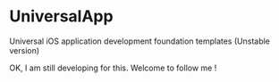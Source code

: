 # UniversalApp
Universal iOS application development foundation templates (Unstable version)

OK, I am still developing for this. Welcome to follow me !
